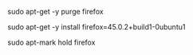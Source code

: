 sudo apt-get -y purge firefox

sudo apt-get -y install firefox=45.0.2+build1-0ubuntu1

sudo apt-mark hold firefox
